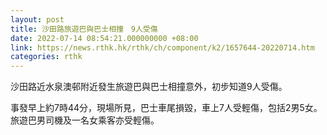 ```yaml
---
layout: post
title: 沙田路旅遊巴與巴士相撞　9人受傷
date: 2022-07-14 08:54:21.000000000 +08:00
link: https://news.rthk.hk/rthk/ch/component/k2/1657644-20220714.htm
categories: rthk
---
```


沙田路近水泉澳邨附近發生旅遊巴與巴士相撞意外，初步知道9人受傷。

事發早上約7時44分，現場所見，巴士車尾損毀，車上7人受輕傷，包括2男5女。旅遊巴男司機及一名女乘客亦受輕傷。
